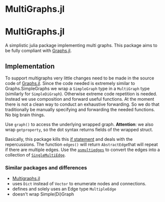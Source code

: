 # MultiGraphs.jl

# MultiGraphs.jl

A simplistic julia package implementing multi graphs.
This package aims to be fully compliant with [Graphs.jl](https://github.com/JuliaGraphs/Graphs.jl).

## Implementation
To support multigraphs very little changes need to be made in the source code of [Graphs.jl](https://github.com/JuliaGraphs/Graphs.jl).
Since the code needed is extremely similar to Graphs.SimpleGraphs we wrap a `SimpleGraph` type in a `MultiGraph` type (similarly for `SimpleDiGraph`).
Otherwise extreme code repetition is needed.
Instead we use composition and forward useful functions.
At the moment there is not a clean way to conduct an exhaustive forwarding.
So we do that traditionally be manually specifying and forwarding the needed functions.
No big brain things.

Use `graph()` to access the underlying wrapped graph.
**Attention**: we also wrap `getproperty`, so the dot syntax returns fields of the wrapped struct.

Basically, this package kills this [if statement](https://github.com/JuliaGraphs/Graphs.jl/blob/c4360cfaca3936c3d3f784063ad312205cb4fdfe/src/SimpleGraphs/simplegraph.jl#L444) and deals with the repercussions.
The function `edges()` will return `AbstractEdge`that will repeat if there are multiple edges.
Use the [`asmultiedges`](@ref) to convert the edges into a collection of [`SingleMultiEdge`](@ref).

### Similar packages and differences
- [Multigraphs.jl](https://github.com/QuantumBFS/Multigraphs.jl)
 - uses `Dict` instead of `Vector` to enumerate nodes and connections.
 - defines and solely uses an Edge type `MultipleEdge`
 - doesn't wrap Simple(Di)Graph
